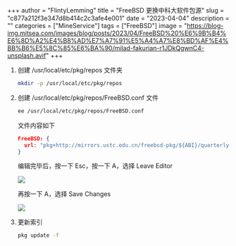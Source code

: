 +++
author = "FlintyLemming"
title = "FreeBSD 更换中科大软件包源"
slug = "c877a212f3e347d8b414c2c3afe4e001"
date = "2023-04-04"
description = ""
categories = ["MineService"]
tags = ["FreeBSD"]
image = "https://blog-img.mitsea.com/images/blog/posts/2023/04/FreeBSD%20%E6%9B%B4%E6%8D%A2%E4%B8%AD%E7%A7%91%E5%A4%A7%E8%BD%AF%E4%BB%B6%E5%8C%85%E6%BA%90/milad-fakurian-r1JDkQgwnC4-unsplash.avif"
+++

1. 创建 /usr/local/etc/pkg/repos 文件夹

    ```bash
    mkdir -p /usr/local/etc/pkg/repos
    ```

2. 创建 /usr/local/etc/pkg/repos/FreeBSD.conf 文件

    ```bash
    ee /usr/local/etc/pkg/repos/FreeBSD.conf
    ```

    文件内容如下

    ```json
    FreeBSD: {
      url: "pkg+http://mirrors.ustc.edu.cn/freebsd-pkg/${ABI}/quarterly",
    }
    ```

    编辑完毕后，按一下 Esc，按一下 A，选择 Leave Editor

    ![](https://blog-img.mitsea.com/images/blog/posts/2023/04/FreeBSD%20%E6%9B%B4%E6%8D%A2%E4%B8%AD%E7%A7%91%E5%A4%A7%E8%BD%AF%E4%BB%B6%E5%8C%85%E6%BA%90/Untitled.avif)

    再按一下 A，选择 Save Changes

    ![](https://blog-img.mitsea.com/images/blog/posts/2023/04/FreeBSD%20%E6%9B%B4%E6%8D%A2%E4%B8%AD%E7%A7%91%E5%A4%A7%E8%BD%AF%E4%BB%B6%E5%8C%85%E6%BA%90/Untitled%201.avif)

3. 更新索引

    ```bash
    pkg update -f
    ```
